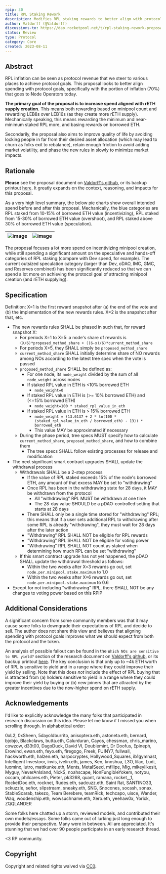 ```yaml
---
rpip: 30
title: RPL Staking Rework
description: Modifies RPL staking rewards to better align with protocol goals
author: Valdorff (@Valdorff)
discussions-to: https://dao.rocketpool.net/t/rpl-staking-rework-proposal/2090
status: Review
type: Protocol
category: Core
created: 2023-08-11
---
```


## Abstract
RPL inflation can be seen as protocol revenue that we steer to various places to achieve protocol
goals. This proposal looks to better align spending with protocol goals, specifically with the
portion of inflation (70%) that goes to Node Operators today.

**The primary goal of the proposal is to increase spend aligned with rETH supply creation.** This
means both rewarding based on minipool count and rewarding LEB8s over LEB16s (as they create more
rETH supply). Mechanically speaking, this means rewarding the minimum and near-minimum staked RPL
more, and basing rewards on borrowed ETH.

Secondarily, the proposal also aims to improve quality of life by avoiding locking people in far
from their desired asset allocation (which may lead to churn as folks exit to rebalance), retain
enough friction to avoid adding market volatility, and phase the new rules in slowly to minimize
market impacts.

## Rationale
**Please** see the proposal document on
[Valdorff's github](https://github.com/Valdorff/rp-thoughts/tree/main/rpl_staking), or its backup
printout [here](../assets/rpip-draft/rpl_staking_readme.pdf). It greatly expands on the context, 
reasoning, and impacts for this proposal.

As a very high level summary, the below pie charts show overall intended spend before and after this
proposal. Mechanically, the blue categories are RPL staked from 10-15% of borrowed ETH value
(incentivizing), RPL staked from 15-30% of borrowed ETH value (overshoot), and RPL staked above 30%
of borrowed ETH value (speculation).

| ![image](../assets/rpip-draft/overall_spend_pie_curr.png) | ![image](../assets/rpip-draft/overall_spend_pie_prop.png) |
|:---------------------------------------------------------:|:-------------------------------------:|

The proposal focuses a lot more spend on incentivizing minipool creation, while still spending a
significant amount on the speculative and hands-off categories of RPL staking (compare with Dev
spend, for example). The current outsized speculation category (larger than Dev, oDAO, IMC, GMC,
and Reserves combined) has been significantly reduced so that we can spend a lot more on achieving
the protocol goal of attracting minipool creation (and rETH supplying).

## Specification

Definition: X=1 is the first reward snapshot after (a) the end of the vote and (b) the
implementation of the new rewards rules. X=2 is the snapshot after that, etc.

- The new rewards rules SHALL be phased in such that, for reward snapshot X:
  - For periods X=1 to X=5: a node's share of rewards is
    `(X/6)*proposed_method_share + ((6-x)/6)*current_method_share`
  - For periods X>5, they SHALL  simply be `proposed_method_share`
  - `current_method_share` SHALL initially determine share of NO rewards among NOs according to the
    latest tree spec when the vote is passed
  - `proposed_method_share` SHALL be defined as:
    - For one node, its `node_weight` divided by the sum of all `node_weight` across nodes
    - If staked RPL value in ETH is <10% borrowed ETH
      - `node_weight=0`
    - If staked RPL value in ETH is (>= 10% borrowed ETH) and (<=15% borrowed ETH)
      - `node_weight=100 * staked_rpl_value_in_eth`
    - If staked RPL value in ETH is > 15% borrowed ETH
      - `node_weight = (13.6137 + 2 * ln(100 * (staked_rpl_value_in_eth / borrowed_eth) - 13)) * borrowed_eth`
      - This value MAY be approximated if necessary
  - During the phase period, tree specs MUST specify how to calculate `current_method_share`,
    `proposed_method_share`, and how to combine them
    - The tree specs SHALL follow existing processes for release and modification
- The next significant smart contract upgrades SHALL update the withdrawal process
  - Withdrawals SHALL be a 2-step process
    - If the value of RPL staked exceeds 15% of the node's borrowed ETH, any amount of that excess
      MAY be set to "withdrawing"
    - Once RPL has been in the withdrawing state for 28 days, it MAY be withdrawn from the protocol
      - All "withdrawing" RPL MUST be withdrawn at one time
      - The 28-day value SHOULD be a pDAO-controlled setting that starts at 28 days
    - There SHALL only be a single time stored for "withdrawing" RPL; this means that if a user sets
      additional RPL to withdrawing after some RPL is already "withdrawing", they must wait for 28
      days after the later action
    - "Withdrawing" RPL SHALL NOT be eligible for RPL rewards
    - "Withdrawing" RPL SHALL NOT be eligible for voting power
    - "Withdrawing" RPL SHALL NOT count as staked when determining how much RPL can be set
      "withdrawing"
  - If this smart contract upgrade has not yet happened, the pDAO SHALL update the withdrawal
    threshold as follows:
    - Within the two weeks after X=3 rewards go out, set `node.per.minipool.stake.maximum` to 1.0
    - Within the two weeks after X=6 rewards go out, set `node.per.minipool.stake.maximum` to 0.6
- Except for not including "withdrawing" RPL, there SHALL NOT be any changes to voting power based
  on this RPIP

## Additional Considerations
A significant concern from some community members was that it may cause some folks to downgrade
their expectations of RPL and decide to sell. The author does not share this view and believes that
aligning spending with protocol goals improves what we should expect from both the protocol and the
token.

An analysis of possible fallout can be found in the `Which NOs are sensitive to RPL yield?` section
of the research document on
[Valdorff's github](https://github.com/Valdorff/rp-thoughts/blob/main/rpl_staking/research.md), or
its backup printout [here](../assets/rpip-draft/rpl_staking_research.pdf). The key conclusion is
that only up to ~4k ETH worth of RPL is sensitive to yield and in a range where they could improve
their yield by selling. Note that this does _not_ include the effect of RPL buying that is attracted
from (a) holders sensitive to yield in a range where they could improve their yield by buying or (b)
new joiners that are attracted by the greater incentives due to the now-higher spend on rETH supply.

## Acknowledgements
I'd like to explicitly acknowledge the many folks that participated in research discussion on this
idea. Please let me know if I missed you when scrolling through. In alphabetical order:

0xL2, 0xSheen, 5dayoldburrito, anisoptera.eth, astoneta.eth, bernard, bjobjo, Blackclaws, butta.eth,
Calurduran, Cayos, chessman, chris_marino, cowzow, d33t00, DagoDuck, David VI, Doublemint,
Dr Doofus, Epineph, Erowind, ewan.eth, feyo.eth, firegogo, Freek, FUINY7, fullwall, hackworth.eth,
halzen.eth, harpocryptes, Hollywood_Squares, ib1gymnast, Intelligent Investoor, invis, ivelin.eth,
james, Ken, knoshua, L3O, lilac, Ludi, luominx, lutro, mattkunke.eth, Ments, MetalSeed, mfilipe,
Mig, mikeylikesit, Myguy, NeverAnIsland, NickS, noahscape, NonFungibleYokem, notyou, occam,
philcares.eth, Pieter, pk3268, quant, ramana, rocket__1, RocketDoc.eth, rocknet, Rudes.eth,
sadcuzz.eth, Saint Rat, SANTINO33, sckuzzle, señor, slipstream, sneaky.eth, SNG, Snocones, socash,
sonax, StableScarab, takezo, Team Berebere, teamRick, techcapo, uisce, Wander, Waq, woodenship.eth,
wowsuchname.eth, Xero.eth, yeehaw0x, Yorick, ZQQLANDER

Some folks here chatted up a storm, reviewed models, and contributed their own models/essays. Some
folks came out of lurking just long enough to provide their perspective. Many were in between. All
are appreciated. It's stunning that we had over 90 people participate in an early research thread.

<3 RP community.

## Copyright

Copyright and related rights waived via [CC0](https://creativecommons.org/publicdomain/zero/1.0/).
